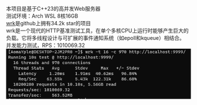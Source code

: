本项目是基于C++23的高并发Web服务器  
测试环境：Arch WSL 8核16GB  
[wrk](https://github.com/wg/wrk)是github上拥有34.2k star的项目  
wrk是一个现代的HTTP基准测试工具，在单个多核CPU上运行时能够产生巨大的负载。它将多线程设计与可扩展的事件通知系统（如epoll和kqueue）相结合。  
并发能力测试，RPS：1010069.32  
![image](images/test.png)